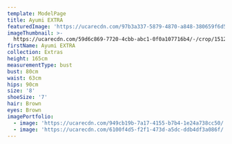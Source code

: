 ```yaml
---
template: ModelPage
title: Ayumi EXTRA
featuredImage: 'https://ucarecdn.com/97b3a337-5879-4870-a848-380659f6d56a/'
imageThumbnail: >-
  https://ucarecdn.com/59d6c869-7720-4cbb-abc1-0f0a107716b4/-/crop/1512x1864/169,445/-/preview/
firstName: Ayumi EXTRA
collection: Extras
height: 165cm
measurementType: bust
bust: 80cm
waist: 63cm
hips: 90cm
size: '8'
shoeSize: '7'
hair: Brown
eyes: Brown
imagePortfolio:
  - image: 'https://ucarecdn.com/949cb19b-7a17-4155-b7b4-1e24a738cc50/'
  - image: 'https://ucarecdn.com/6100f4d5-f2f1-473d-a5dc-ddb4df3a086f/'
---
```


